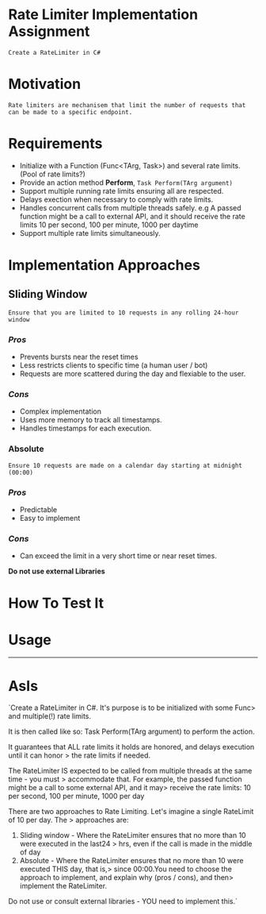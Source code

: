
# Rate Limiter Implementation Assignment
    Create a RateLimiter in C#

# Motivation 
    Rate limiters are mechanisem that limit the number of requests that can be made to a specific endpoint.

# Requirements

- Initialize with a Function (Func<TArg, Task>) and several rate limits. (Pool of rate limits?)
- Provide an action method **Perform**, `Task Perform(TArg argument)`
- Support multiple running rate limits ensuring all are respected.
- Delays exection when necessary to comply with rate limits.
- Handles concurrent calls from multiple threads safely. 
    e.g A passed function might be a call to external API, and it should receive the rate limits
        10 per second, 100 per minute, 1000 per daytime
- Support multiple rate limits simultaneously. 

# Implementation Approaches

## Sliding Window
    Ensure that you are limited to 10 requests in any rolling 24-hour window
### *Pros*
- Prevents bursts near the reset times
- Less restricts clients to specific time (a human user / bot)
- Requests are more scattered during the day and flexiable to the 
user.

### *Cons*
- Complex implementation
- Uses more memory to track all timestamps.
- Handles timestamps for each execution.

### Absolute
    Ensure 10 requests are made on a calendar day starting at midnight (00:00)

### *Pros*
- Predictable
- Easy to implement
### *Cons*
- Can exceed the limit in a very short time or near reset times.

**Do not use external Libraries**

# How To Test It

# Usage


---

# AsIs
`Create a RateLimiter in C#.
It's purpose is to be initialized with some Func> and multiple(!) rate limits.

It is then called like so:
Task Perform(TArg argument) to perform the action. 
 
It guarantees that ALL rate limits it holds are honored, and delays execution until it can honor > the rate limits if needed. 
 
The RateLimiter IS expected to be called from multiple threads at the same time - you must > accommodate that. For example, the passed function might be a call to some external API, and it may> receive the rate limits: 10 per second, 100 per minute, 1000 per day
 
There are two approaches to Rate Limiting. Let's imagine a single RateLimit of 10 per day. The > approaches are:
1. Sliding window - Where the RateLimiter ensures that no more than 10 were executed in the last24 > hrs, even if the call is made in the middle of day
2. Absolute - Where the RateLimiter ensures that no more than 10 were executed THIS day, that is,> since 00:00.You need to choose the approach to implement, and explain why (pros / cons), and then> implement the RateLimiter.
 
Do not use or consult external libraries - YOU need to implement this.`